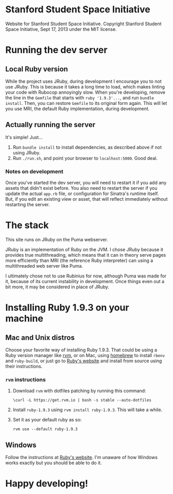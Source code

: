 Stanford Student Space Initiative
=================================

Website for Stanford Student Space Initiative. Copyright Stanford Student Space
Initiative, Sept 17, 2013 under the MIT license.

# Running the dev server

## Local Ruby version

While the project uses JRuby, during development I encourage you to not use
JRuby. This is because it takes a long time to load, which makes linting your
code with Rubocop annoyingly slow. When you're developing, remove the line in
the `Gemfile` that starts with `ruby '1.9.3'...`, and run `bundle install`.
Then, you can restore `Gemfile` to its original form again. This will let you
use MRI, the default Ruby implementation, during development.

## Actually running the server

It's simple! Just...

1. Run `bundle install` to install dependencies, as described above if not
   using JRuby.
2. Run `./run.sh`, and point your  browser to `localhost:5000`. Good deal.

### Notes on development

Once you've started the dev server, you will need to restart it if you add any
assets that didn't exist before. You also need to restart the server if you
update the actual `app.rb` file, or configuration for Sinatra's runtime itself.
But, if you edit an existing view or asset, that will reflect immediately
without restarting the server.

# The stack

This site runs on JRuby on the Puma webserver.

JRuby is an implementation of Ruby on the JVM. I chose JRuby because it
provides true multithreading, which means that it can in theory serve pages
more efficiently than MRI (the reference Ruby interpreter) can using a
multithreaded web server like Puma.

I ultimately chose not to use Rubinius for now, although Puma was made for it,
because of its current instability in development. Once things even out a bit
more, it may be considered in place of JRuby.

# Installing Ruby 1.9.3 on your machine

## Mac and Unix distros

Choose your favorite way of installing Ruby 1.9.3. That could be using a
Ruby version manager like [rvm](http://rvm.io/), or on Mac, using
[homebrew](http://brew.sh/) to install `rbenv` and `ruby-build`, or just go to
[Ruby's website](https://www.ruby-lang.org/en/downloads/) and install from
source using their instructions.

### `rvm` instructions
1. Download `rvm` with dotfiles patching by running this command:

   ```
   \curl -L https://get.rvm.io | bash -s stable --auto-dotfiles
   ```
2. Install `ruby-1.9.3` using `rvm install ruby-1.9.3`. This will take a
   while.
3. Set it as your default ruby as so:

   ```
   rvm use --default ruby-1.9.3
   ```

## Windows

Follow the instructions at [Ruby's
website](https://www.ruby-lang.org/en/downloads/). I'm unaware of how Windows
works exactly but you should be able to do it.

# Happy developing!
